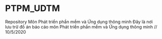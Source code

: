 # PTPM_UDTM
Repository Môn Phát triển phần mềm và Ứng dụng thông minh
Đây là nơi lưu trữ đồ án báo cáo môn Phát triển phần mềm và Ứng dụng thông minh // 10/5/2020
